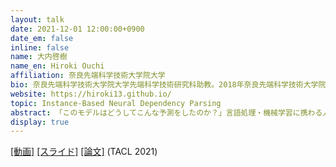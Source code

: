 ```yaml
---
layout: talk
date: 2021-12-01 12:00:00+0900
date_em: false
inline: false
name: 大内啓樹
name_en: Hiroki Ouchi
affiliation: 奈良先端科学技術大学院大学
bio: 奈良先端科学技術大学院大学先端科学技術研究科助教。2018年奈良先端科学技術大学院大学情報科学研究科博士課程修了。2018年から2021年まで理化学研究所AIPセンター自然言語理解チーム特別研究員。2021年より現職。理化学研究所AIPセンター知識獲得チーム客員研究員兼任。自然言語処理、機械学習に関する研究に従事。
website: https://hiroki13.github.io/
topic: Instance-Based Neural Dependency Parsing
abstract: 「このモデルはどうしてこんな予測をしたのか？」言語処理・機械学習に携わる人が一度は直面する疑問である。予測の根拠を明瞭に説明できたら嬉しいが、なかなか難しい。ひとつのアプローチとして、本発表では「事例に基づく学習・推論・説明」に着目する。事例間の類似度を学習し、類似の事例に基づいて推論し、その類似事例を予測結果に対する説明として提示する。このような事例に基づくアプローチを言語処理タスクに適用し、その結果として見えてきた今できていることやこれからの課題などを紹介する。
display: true
---
```

[[動画]](https://youtu.be/gvG0ncEl3aQ) [[スライド]](https://speakerdeck.com/hiroki13/instance-based-neural-dependency-parsing) [[論文]](https://arxiv.org/abs/2109.13497) (TACL 2021)
